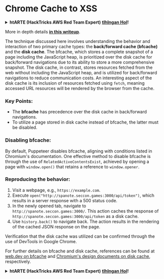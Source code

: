 # Chrome Cache to XSS

<details>

<summary><strong>htARTE (HackTricks AWS Red Team Expert)</strong> <a href="https://training.hacktricks.xyz/courses/arte"><strong>tlhIngan Hol</strong></a><strong>!</strong></summary>

* **Do you work in a cybersecurity company**? **Do you want to see your company advertised in HackTricks**? **or do you want to have access to the latest version of the PEASS or download HackTricks in PDF**? **Check the SUBSCRIPTION PLANS**!
* **Discover The PEASS Family**, **our collection of exclusive NFTs**
* **Get the official PEASS & HackTricks swag**
* **Join the** [**💬**](https://emojipedia.org/speech-balloon/) **Discord group** or the **telegram group** or **follow** me on **Twitter** 🐦**@carlospolopm**.
* **Share your hacking tricks by submitting PRs to the hacktricks repo and hacktricks-cloud repo**.

</details>

More in depth details [**in this writeup**](https://blog.arkark.dev/2022/11/18/seccon-en/#web-spanote).

The technique discussed here involves understanding the behavior and interaction of two primary cache types: the **back/forward cache (bfcache)** and the **disk cache**. The bfcache, which stores a complete snapshot of a page including the JavaScript heap, is prioritized over the disk cache for back/forward navigations due to its ability to store a more comprehensive snapshot. The disk cache, in contrast, stores resources fetched from the web without including the JavaScript heap, and is utilized for back/forward navigations to reduce communication costs. An interesting aspect of the disk cache is its inclusion of resources fetched using `fetch`, meaning accessed URL resources will be rendered by the browser from the cache.

### Key Points:

- The **bfcache** has precedence over the disk cache in back/forward navigations.
- To utilize a page stored in disk cache instead of bfcache, the latter must be disabled.

### Disabling bfcache:

By default, Puppeteer disables bfcache, aligning with conditions listed in Chromium's documentation. One effective method to disable bfcache is through the use of `RelatedActiveContentsExist`, achieved by opening a page with `window.open()` that retains a reference to `window.opener`.

### Reproducing the behavior:

1. Visit a webpage, e.g., `https://example.com`.
2. Execute `open("http://spanote.seccon.games:3000/api/token")`, which results in a server response with a 500 status code.
3. In the newly opened tab, navigate to `http://spanote.seccon.games:3000/`. This action caches the response of `http://spanote.seccon.games:3000/api/token` as a disk cache.
4. Use `history.back()` to navigate back. The action results in the rendering of the cached JSON response on the page.

Verification that the disk cache was utilized can be confirmed through the use of DevTools in Google Chrome.

For further details on bfcache and disk cache, references can be found at [web.dev on bfcache](https://web.dev/i18n/en/bfcache/) and [Chromium's design documents on disk cache](https://www.chromium.org/developers/design-documents/network-stack/disk-cache/), respectively.


<details>

<summary><strong>htARTE (HackTricks AWS Red Team Expert)</strong> <a href="https://training.hacktricks.xyz/courses/arte"><strong>tlhIngan Hol</strong></a><strong>!</strong></summary>

* **Do you work in a cybersecurity company**? **Do you want to see your company advertised in HackTricks**? **or do you want to have access to the latest version of the PEASS or download HackTricks in PDF**? **Check the SUBSCRIPTION PLANS**!
* **Discover The PEASS Family**, **our collection of exclusive NFTs**
* **Get the official PEASS & HackTricks swag**
* **Join the** [**💬**](https://emojipedia.org/speech-balloon/) **Discord group** or the **telegram group** or **follow** me on **Twitter** 🐦**@carlospolopm**.
* **Share your hacking tricks by submitting PRs to the hacktricks repo and hacktricks-cloud repo**.

</details>

